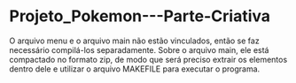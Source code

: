 # Projeto_Pokemon---Parte-Criativa

O arquivo menu e o arquivo main não estão vinculados, então se faz necessário compilá-los separadamente. Sobre o arquivo main, ele está compactado no formato zip, de modo que será preciso extrair os elementos dentro dele e utilizar o arquivo MAKEFILE para executar o programa.
